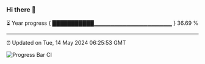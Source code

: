 ### Hi there 👋

⏳ Year progress { ███████████▁▁▁▁▁▁▁▁▁▁▁▁▁▁▁▁▁▁▁ } 36.69 %

---

⏰ Updated on Tue, 14 May 2024 06:25:53 GMT

![Progress Bar CI](https://github.com/ZhaoGui/ZhaoGui/workflows/Progress%20Bar%20CI/badge.svg)
